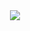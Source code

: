 <center><img src="https://github-readme-stats.vercel.app/api?username=ymherklotz&show_icons=true&theme=cobalt" /></center>

